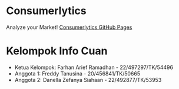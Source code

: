 # Consumerlytics
Analyze your Market!
[Consumerlytics GitHub Pages](https://farhanar09.github.io/consumerlytics/)

# Kelompok Info Cuan
- Ketua Kelompok: Farhan Arief Ramadhan - 22/497297/TK/54496
- Anggota 1: Freddy Tanusina - 20/456841/TK/50665
- Anggota 2: Danella Zefanya Siahaan - 22/492877/TK/53953
